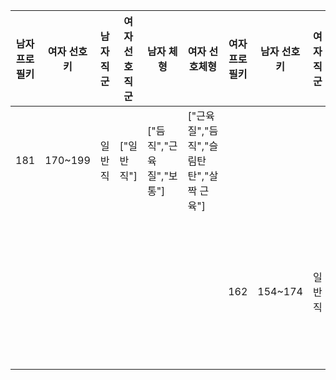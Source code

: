 | 남자 프로필키 | 여자 선호키 | 남자 직군 | 여자 선호직군 | 남자 체형 | 여자 선호체형 | 여자 프로필키 | 남자 선호키 | 여자 직군 | 남자 선호직군 | 여자 체형 | 남자 선호체형 |
|---|---|---|---|---|---|---|---|---|---|---|---|
| 181 | 170~199 | 일반직 | ["일반직"] | ["듬직","근육질","보통"] | ["근육질","듬직","슬림탄탄","살짝 근육"] | |
| | | | | | | 162 | 154~174 | 일반직 | ["일반직","연구직"] | ["살짝 볼륨","슬림탄탄","글래머"] | ["글래머","살짝 볼륨","보통","늘씬","슬림탄탄","아담","마른"] |
